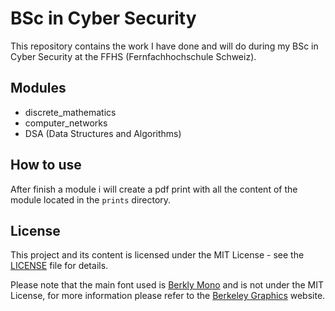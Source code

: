 # BSc in Cyber Security

This repository contains the work I have done and will do during my BSc in Cyber Security at the FFHS (Fernfachhochschule Schweiz).

## Modules

- discrete_mathematics
- computer_networks
- DSA (Data Structures and Algorithms)

## How to use

After finish a module i will create a pdf print with all the content of the module located in the `prints` directory.

## License

This project and its content is licensed under the MIT License - see the [LICENSE](LICENSE) file for details.

Please note that the main font used is [Berkly Mono](https://berkeleygraphics.com/typefaces/berkeley-mono/) and is not under the MIT License, for more information please refer to the [Berkeley Graphics](https://berkeleygraphics.com/) website.
